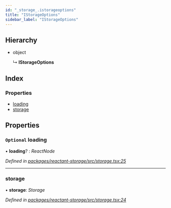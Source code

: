 ```yaml
---
id: "_storage_.istorageoptions"
title: "IStorageOptions"
sidebar_label: "IStorageOptions"
---
```


## Hierarchy

* object

  ↳ **IStorageOptions**

## Index

### Properties

* [loading](_storage_.istorageoptions.md#optional-loading)
* [storage](_storage_.istorageoptions.md#storage)

## Properties

### `Optional` loading

• **loading**? : *ReactNode*

*Defined in [packages/reactant-storage/src/storage.tsx:25](https://github.com/unadlib/reactant/blob/72dc788/packages/reactant-storage/src/storage.tsx#L25)*

___

###  storage

• **storage**: *Storage*

*Defined in [packages/reactant-storage/src/storage.tsx:24](https://github.com/unadlib/reactant/blob/72dc788/packages/reactant-storage/src/storage.tsx#L24)*
